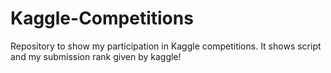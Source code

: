 # Kaggle-Competitions
Repository to show my participation in Kaggle competitions. It shows script and my submission rank given by kaggle!

